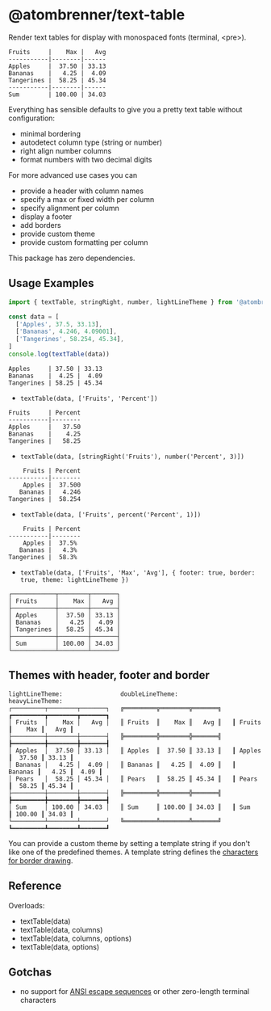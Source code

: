 # @atombrenner/text-table

Render text tables for display with monospaced fonts (terminal, &lt;pre>).

```
Fruits     |    Max |   Avg
-----------|--------|------
Apples     |  37.50 | 33.13
Bananas    |   4.25 |  4.09
Tangerines |  58.25 | 45.34
-----------|--------|------
Sum        | 100.00 | 34.03
```

Everything has sensible defaults to give you a pretty text table without configuration:

- minimal bordering
- autodetect column type (string or number)
- right align number columns
- format numbers with two decimal digits

For more advanced use cases you can

- provide a header with column names
- specify a max or fixed width per column
- specify alignment per column
- display a footer
- add borders
- provide custom theme
- provide custom formatting per column

This package has zero dependencies.

## Usage Examples

```typescript
import { textTable, stringRight, number, lightLineTheme } from '@atombrenner/text-table'

const data = [
  ['Apples', 37.5, 33.13],
  ['Bananas', 4.246, 4.09001],
  ['Tangerines', 58.254, 45.34],
]
console.log(textTable(data))
```

```
Apples     | 37.50 | 33.13
Bananas    |  4.25 |  4.09
Tangerines | 58.25 | 45.34
```

- `textTable(data, ['Fruits', 'Percent'])`

```
Fruits     | Percent
-----------|--------
Apples     |   37.50
Bananas    |    4.25
Tangerines |   58.25
```

- `textTable(data, [stringRight('Fruits'), number('Percent', 3)])`

```
    Fruits | Percent
-----------|--------
    Apples |  37.500
   Bananas |   4.246
Tangerines |  58.254
```

- `textTable(data, ['Fruits', percent('Percent', 1)])`

```
    Fruits | Percent
-----------|--------
    Apples |  37.5%
   Bananas |   4.3%
Tangerines |  58.3%
```

- `textTable(data, ['Fruits', 'Max', 'Avg'], { footer: true, border: true, theme: lightLineTheme })`

```
┌────────────┬────────┬───────┐
│ Fruits     │    Max │   Avg │
├────────────┼────────┼───────┤
│ Apples     │  37.50 │ 33.13 │
│ Bananas    │   4.25 │  4.09 │
│ Tangerines │  58.25 │ 45.34 │
├────────────┼────────┼───────┤
│ Sum        │ 100.00 │ 34.03 │
└────────────┴────────┴───────┘
```

## Themes with header, footer and border

```
lightLineTheme:                doubleLineTheme:               heavyLineTheme:
┌─────────┬────────┬───────┐   ╔═════════╦════════╦═══════╗   ┏━━━━━━━━━┳━━━━━━━━┳━━━━━━━┓
│ Fruits  │    Max │   Avg │   ║ Fruits  ║    Max ║   Avg ║   ┃ Fruits  ┃    Max ┃   Avg ┃
├─────────┼────────┼───────┤   ╠═════════╬════════╬═══════╣   ┣━━━━━━━━━╋━━━━━━━━╋━━━━━━━┫
│ Apples  │  37.50 │ 33.13 │   ║ Apples  ║  37.50 ║ 33.13 ║   ┃ Apples  ┃  37.50 ┃ 33.13 ┃
│ Bananas │   4.25 │  4.09 │   ║ Bananas ║   4.25 ║  4.09 ║   ┃ Bananas ┃   4.25 ┃  4.09 ┃
│ Pears   │  58.25 │ 45.34 │   ║ Pears   ║  58.25 ║ 45.34 ║   ┃ Pears   ┃  58.25 ┃ 45.34 ┃
├─────────┼────────┼───────┤   ╠═════════╬════════╬═══════╣   ┣━━━━━━━━━╋━━━━━━━━╋━━━━━━━┫
│ Sum     │ 100.00 │ 34.03 │   ║ Sum     ║ 100.00 ║ 34.03 ║   ┃ Sum     ┃ 100.00 ┃ 34.03 ┃
└─────────┴────────┴───────┘   ╚═════════╩════════╩═══════╝   ┗━━━━━━━━━┻━━━━━━━━┻━━━━━━━┛
```

You can provide a custom theme by setting a template string if you don't
like one of the predefined themes.
A template string defines the [characters for border drawing](https://en.wikipedia.org/wiki/Box-drawing_character).

## Reference

Overloads:

- textTable(data)
- textTable(data, columns)
- textTable(data, columns, options)
- textTable(data, options)

## Gotchas

- no support for [ANSI escape sequences](https://en.wikipedia.org/wiki/ANSI_escape_code)
  or other zero-length terminal characters
